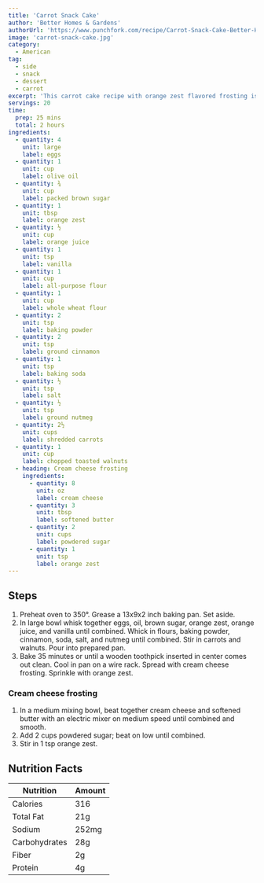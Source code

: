 ```yaml
---
title: 'Carrot Snack Cake'
author: 'Better Homes & Gardens'
authorUrl: 'https://www.punchfork.com/recipe/Carrot-Snack-Cake-Better-Homes-Gardens'
image: 'carrot-snack-cake.jpg'
category:
  - American
tag:
  - side
  - snack
  - dessert
  - carrot
excerpt: 'This carrot cake recipe with orange zest flavored frosting is a versatile dessert that can be enjoyed any time of day.'
servings: 20
time:
  prep: 25 mins
  total: 2 hours
ingredients:
  - quantity: 4
    unit: large
    label: eggs
  - quantity: 1
    unit: cup
    label: olive oil
  - quantity: ¾
    unit: cup
    label: packed brown sugar
  - quantity: 1
    unit: tbsp
    label: orange zest
  - quantity: ½
    unit: cup
    label: orange juice
  - quantity: 1
    unit: tsp
    label: vanilla
  - quantity: 1
    unit: cup
    label: all-purpose flour
  - quantity: 1
    unit: cup
    label: whole wheat flour
  - quantity: 2
    unit: tsp
    label: baking powder
  - quantity: 2
    unit: tsp
    label: ground cinnamon
  - quantity: 1
    unit: tsp
    label: baking soda
  - quantity: ½
    unit: tsp
    label: salt
  - quantity: ½
    unit: tsp
    label: ground nutmeg
  - quantity: 2½
    unit: cups
    label: shredded carrots
  - quantity: 1
    unit: cup
    label: chopped toasted walnuts
  - heading: Cream cheese frosting
    ingredients:
      - quantity: 8
        unit: oz
        label: cream cheese
      - quantity: 3
        unit: tbsp
        label: softened butter
      - quantity: 2
        unit: cups
        label: powdered sugar
      - quantity: 1
        unit: tsp
        label: orange zest
---
```


## Steps

1. Preheat oven to 350°. Grease a 13x9x2 inch baking pan. Set aside.
2. In large bowl whisk together eggs, oil, brown sugar, orange zest, orange juice, and vanilla until combined. Whick in flours, baking powder, cinnamon, soda, salt, and nutmeg until combined. Stir in carrots and walnuts. Pour into prepared pan.
3. Bake 35 minutes or until a wooden toothpick inserted in center comes out clean. Cool in pan on a wire rack. Spread with cream cheese frosting. Sprinkle with orange zest.

### Cream cheese frosting

1. In a medium mixing bowl, beat together cream cheese and softened butter with an electric mixer on medium speed until combined and smooth.
2. Add 2 cups powdered sugar; beat on low until combined.
3. Stir in 1 tsp orange zest.

## Nutrition Facts

| Nutrition     | Amount |
| ------------- | ------ |
| Calories      | 316    |
| Total Fat     | 21g    |
| Sodium        | 252mg  |
| Carbohydrates | 28g    |
| Fiber         | 2g     |
| Protein       | 4g     |
